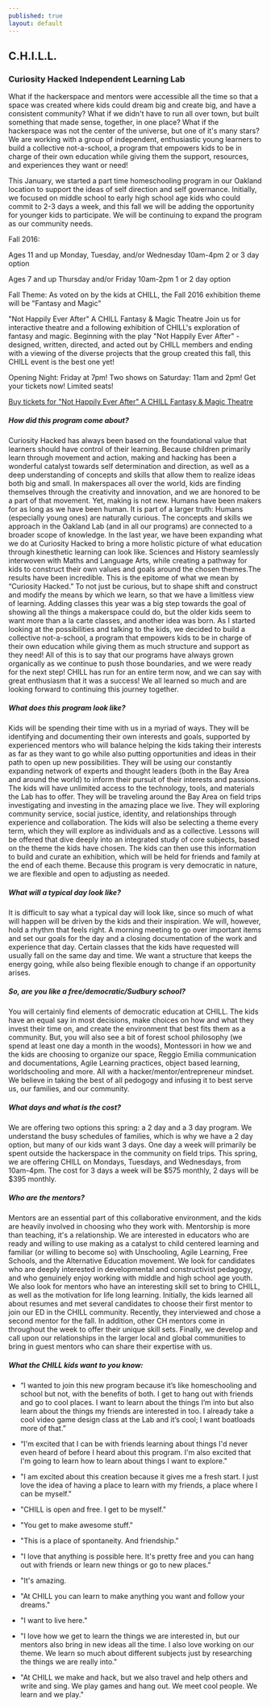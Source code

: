 ```yaml
---
published: true
layout: default
---
```

## C.H.I.L.L.

### Curiosity Hacked Independent Learning Lab

What if the hackerspace and mentors were accessible all the time so that a space was created where kids could dream big and create big, and have a consistent community? What if we didn't have to run all over town, but built something that made sense, together, in one place? What if the hackerspace was not the center of the universe, but one of it's many stars? We are working with a group of independent, enthusiastic young learners to build a collective not-a-school, a program that empowers kids to be in charge of their own education while giving them the support, resources, and experiences they want or need!

This January, we started a part time homeschooling program in our Oakland location to support the ideas of self direction and self governance. Initially, we focused on middle school to early high school age kids who could commit to 2-3 days a week, and this fall we will be adding the opportunity for younger kids to participate. We will be continuing to expand the program as our community needs.

Fall 2016:

Ages 11 and up
Monday, Tuesday, and/or Wednesday 10am-4pm
2 or 3 day option

Ages 7 and up
Thursday and/or Friday 10am-2pm
1 or 2 day option

Fall Theme: As voted on by the kids at CHILL, the Fall 2016 exhibition theme will be "Fantasy and Magic"

"Not Happily Ever After" A CHILL Fantasy & Magic Theatre
Join us for interactive theatre and a following exhibition of CHILL's exploration of fantasy and magic. Beginning with the play "Not Happily Ever After" -designed, written, directed, and acted out by CHILL members and ending with a viewing of the diverse projects that the group created this fall, this CHILL event is the best one yet!

Opening Night: Friday at 7pm!
Two shows on Saturday: 11am and 2pm!
Get your tickets now! Limited seats!

<A HREF="http://www.brownpapertickets.com/event/2722054">Buy tickets for "Not Happily Ever After" A CHILL Fantasy & Magic Theatre</A>

##### How did this program come about?
Curiosity Hacked has always been based on the foundational value that learners should have control of their learning. Because children primarily learn through movement and action, making and hacking has been a wonderful catalyst towards self determination and direction, as well as a deep understanding of concepts and skills that allow them to realize ideas both big and small.
In makerspaces all over the world, kids are finding themselves through the creativity and innovation, and we are honored to be a part of that movement.
Yet, making is not new. Humans have been makers for as long as we have been human. It is part of a larger truth: Humans (especially young ones) are naturally curious. The concepts and skills we approach in the Oakland Lab (and in all our programs) are connected to a broader scope of knowledge. In the last year, we have been expanding what we do at Curiosity Hacked to bring a more holistic picture of what education through kinesthetic learning can look like. Sciences and History seamlessly interwoven with Maths and Language Arts, while creating a pathway for kids to construct their own values and goals around the chosen themes.The results have been incredible. This is the epitome of what we mean by “Curiosity Hacked.” To not just be curious, but to shape shift and construct and modify the means by which we learn, so that we have a limitless view of learning.
Adding classes this year was a big step towards the goal of showing all the things a makerspace could do, but the older kids seem to want more than a la carte classes, and another idea was born. As I started looking at the possibilities and talking to the kids, we decided to build a collective not-a-school, a program that empowers kids to be in charge of their own education while giving them as much structure and support as they need! All of this is to say that our programs have always grown organically as we continue to push those boundaries, and we were ready for the next step! CHILL has run for an entire term now, and we can say with great enthusiasm that it was a success! We all learned so much and are looking forward to continuing this journey together.


##### What does this program look like?
Kids will be spending their time with us in a myriad of ways. They will be identifying and documenting their own interests and goals, supported by experienced mentors who will balance helping the kids taking their interests as far as they want to go while also putting opportunities and ideas in their path to open up new possibilities. They will be using our constantly expanding network of experts and thought leaders (both in the Bay Area and around the world) to inform their pursuit of their interests and passions. The kids will have unlimited access to the technology, tools, and materials the Lab has to offer. They will be traveling around the Bay Area on field trips investigating and investing in the amazing place we live. They will exploring community service, social justice, identity, and relationships through experience and collaboration.
The kids will also be selecting a theme every term, which they will explore as individuals and as a collective. Lessons will be offered that dive deeply into an integrated study of core subjects, based on the theme the kids have chosen. The kids can then use this information to build and curate an exhibition, which will be held for friends and family at the end of each theme. Because this program is very democratic in nature, we are flexible and open to adjusting as needed.

##### What will a typical day look like?
It is difficult to say what a typical day will look like, since so much of what will happen will be driven by the kids and their inspiration. We will, however, hold a rhythm that feels right. A morning meeting to go over important items and set our goals for the day and a closing documentation of the work and experience that day. Certain classes that the kids have requested will usually fall on the same day and time. We want a structure that keeps the energy going, while also being flexible enough to change if an opportunity arises.

##### So, are you like a free/democratic/Sudbury school?
You will certainly find elements of democratic education at CHILL. The kids have an equal say in most decisions, make choices on how and what they invest their time on, and create the environment that best fits them as a community. But, you will also see a bit of forest school philosophy (we spend at least one day a month in the woods), Montessori in how we and the kids are choosing to organize our space, Reggio Emilia communication and documentations, Agile Learning practices,  object based learning, worldschooling and more. All with a hacker/mentor/entrepreneur mindset. We believe in taking the best of all pedogogy and infusing it to best serve us, our families, and our community.

##### What days and what is the cost?
We are offering two options this spring: a 2 day and a 3 day program. We understand the busy schedules of families, which is why we have a 2 day option, but many of our kids want 3 days. One day a week will primarily be spent outside the hackerspace in the community on field trips. This spring, we are offering CHILL on Mondays, Tuesdays, and Wednesdays, from 10am-4pm. The cost for 3 days a week will be $575 monthly, 2 days will be $395 monthly.


##### Who are the mentors?
Mentors are an essential part of this collaborative environment, and the kids are heavily involved in choosing who they work with. Mentorship is more than teaching, it's a relationship. We are interested in educators who are ready and willing to use making as a catalyst to child centered learning and familiar (or willing to become so) with Unschooling, Agile Learning, Free Schools, and the Alternative Education movement. We look for candidates who are deeply interested in developmental and constructivist pedagogy, and who genuinely enjoy working with middle and high school age youth. We also look for mentors who have an interesting skill set to bring to CHILL, as well as the motivation for life long learning. Initially, the kids learned all about resumes and met several candidates to choose their first mentor to join our ED in the CHILL community. Recently, they interviewed and chose a second mentor for the fall. In addition, other CH mentors come in throughout the week to offer their unique skill sets. Finally, we develop and call upon our relationships in the larger local and global communities to bring in guest mentors who can share their expertise with us.

##### What the CHILL kids want to you know:

* “I wanted to join this new program because it’s like homeschooling and school but not, with the benefits of both. I get to hang out with friends and go to cool places. I want to learn about the things I’m into but also learn about the things my friends are interested in too. I already take a cool video game design class at the Lab and it’s cool; I want boatloads more of that.” 

* “I'm excited that I can be with friends learning about things I'd never even heard of before I heard about this program. I'm also excited that I'm going to learn how to learn about things I want to explore."  

* "I am excited about this creation because it gives me a fresh start. I just love the idea of having a place to learn with my friends, a place where I can be myself."     

* "CHILL is open and free. I get to be myself." 

* "You get to make awesome stuff." 

* "This is a place of spontaneity. And friendship." 

* "I love that anything is possible here. It's pretty free and you can hang out with friends or learn new things or  go to new places." 

* "It's amazing. 

* "At CHILL you can learn to make anything you want and follow your dreams." 

* "I want to live here." 

* "I love how we get to learn the things we are interested in, but our mentors also bring in new ideas all the time. I also love working on our theme. We learn so much about different subjects just by researching the things we are really into." 

* "At CHILL we make and hack, but we also travel and help others and write and sing. We play games and hang out. We meet cool people. We learn and we play." 
